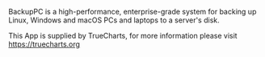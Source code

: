 BackupPC is a high-performance, enterprise-grade system for backing up Linux, Windows and macOS PCs and laptops to a server's disk.

This App is supplied by TrueCharts, for more information please visit https://truecharts.org
